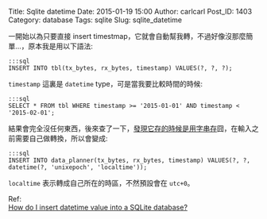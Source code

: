 Title: Sqlite datetime 
Date: 2015-01-19 15:00
Author: carlcarl
Post_ID: 1403
Category: database
Tags: sqlite
Slug: sqlite_datetime


一開始以為只要直接 insert timestmap，它就會自動幫我轉，不過好像沒那麼簡單...，原本我是用以下語法:

	:::sql
	INSERT INTO tbl(tx_bytes, rx_bytes, timestamp) VALUES(?, ?, ?);


`timestamp` 這裏是 `datetime` type，可是當我要比較時間的時候:

	:::sql
	SELECT * FROM tbl WHERE timestamp >= '2015-01-01' AND timestamp < '2015-02-01';

結果會完全沒任何東西，後來查了一下，[發現它存的時候是用字串存]囧，在輸入之前需要自己做轉換，所以會變成:

	:::sql
	INSERT INTO data_planner(tx_bytes, rx_bytes, timestamp) VALUES(?, ?, datetime(?, 'unixepoch', 'localtime'));


`localtime` 表示轉成自己所在的時區，不然預設會在 `utc+0`。


Ref:  
[How do I insert datetime value into a SQLite database?]  


[發現它存的時候是用字串存]: http://pro.ctlok.com/2010/08/sqlite-date-time.html
[How do I insert datetime value into a SQLite database?]: http://stackoverflow.com/questions/1933720/how-do-i-insert-datetime-value-into-a-sqlite-database